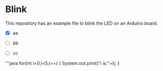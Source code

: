 # Blink

This repository has an example file to blink the LED on an Arduino board.
- [X] aa
- [ ] bb
- [ ] cc


'''java
for(int i=0;i<5;i++)
{
    System.out.print("i is:"+i);
}
